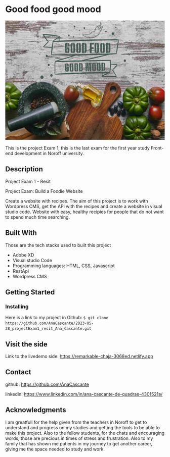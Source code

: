 
# Good food good mood

![Alt text](<img/good food good mood-biglogo.png>)

This is the project Exam 1, this is the last exam for the first year study Front-end development in Noroff university. 

## Description
Project Exam 1 - Resit  

Project Exam: Build a Foodie Website

Create a website with recipes. The aim of this project is to work with Wordpress CMS, get the APi with the recipes and create a website in visual studio code. Website with easy, healthy recipies for people that do not want to spend much time searching. 



## Built With

Those are the tech stacks used to built this project 

- Adobe XD
- Visual studio Code
- Programming languages: HTML, CSS, Javascript
- RestApi
- Wordpress CMS

## Getting Started


### Installing


Here is a link to my project in Github:
```$ git clone https://github.com/AnaCascante/2023-05-28_projectExam1_resit_Ana_Cascante.git```

## Visit the side
 
Link to the livedemo side: https://remarkable-chaja-3068ed.netlify.app


## Contact

github: https://github.com/AnaCascante

linkedin: https://www.linkedin.com/in/ana-cascante-de-quadras-4301521a/


## Acknowledgments

I am greatfull for the help given from the teachers in Noroff to get to understand and progress on my studies and getting the tools to be able to make this project. Also to the fellow students, for the chats and encouraging words, those are precious in times of stress and frustration. Also to my family that has shown me patients in my journey to get another career, giving me the space needed to study and work. 



